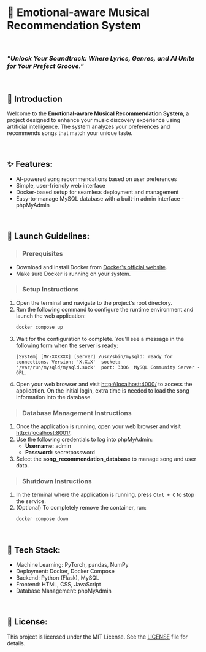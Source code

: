 # 🎵 Emotional-aware Musical Recommendation System

<br>

### _"Unlock Your Soundtrack: Where Lyrics, Genres, and AI Unite for Your Prefect Groove."_

<br>

## 📖 Introduction
Welcome to the **Emotional-aware Musical Recommendation System**, a project designed to enhance your music discovery experience using artificial intelligence. The system analyzes your preferences and recommends songs that match your unique taste.

<br>

## ✨ Features:
- AI-powered song recommendations based on user preferences
- Simple, user-friendly web interface
- Docker-based setup for seamless deployment and management
- Easy-to-manage MySQL database with a built-in admin interface - phpMyAdmin

<br>

## 🚀 Launch Guidelines:

> ### Prerequisites
- Download and install Docker from [Docker's official website](https://www.docker.com/products/docker-desktop/).
- Make sure Docker is running on your system.

> ### Setup Instructions

1. Open the terminal and navigate to the project's root directory.
2. Run the following command to configure the runtime environment and launch the web application:
   ```bash
   docker compose up
   ```
3. Wait for the configuration to complete. You'll see a message in the following form when the server is ready:
   ```
   [System] [MY-XXXXXX] [Server] /usr/sbin/mysqld: ready for connections. Version: 'X.X.X'  socket: '/var/run/mysqld/mysqld.sock'  port: 3306  MySQL Community Server - GPL.
   ```
4. Open your web browser and visit [http://localhost:4000/](http://localhost:4000/) to access the application. On the initial login, extra time is needed to load the song information into the database.

> ### Database Management Instructions
1. Once the application is running, open your web browser and visit [http://localhost:8001/](http://localhost:8001/).
2. Use the following credentials to log into phpMyAdmin:
   - **Username:** admin
   - **Password:** secretpassword
3. Select the **song_recommendation_database** to manage song and user data.

> ### Shutdown Instructions

1. In the terminal where the application is running, press `Ctrl + C` to stop the service.
2. (Optional) To completely remove the container, run:
   ```bash
   docker compose down
   ```

<br>

## 🧩 Tech Stack:
- Machine Learning: PyTorch, pandas, NumPy
- Deployment: Docker, Docker Compose
- Backend: Python (Flask), MySQL
- Frontend: HTML, CSS, JavaScript
- Database Management: phpMyAdmin

<br>

## 📄 License:
This project is licensed under the MIT License. See the [LICENSE](LICENSE) file for details.
